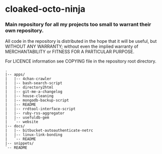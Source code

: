 # cloaked-octo-ninja

### Main repository for all my projects too small to warrant their own repository.

All code in the repository is distributed in the hope that it will be useful,
but WITHOUT ANY WARRANTY; without even the implied warranty of MERCHANTABILITY
or FITNESS FOR A PARTICULAR PURPOSE.

For LICENCE information see COPYING file in the repository root directory.

    .
    |-- apps/
    |   |-- 4chan-crawler
    |   |-- bash-search-script
    |   |-- directory2html
    |   |-- git-me-a-changelog
    |   |-- house-cleaning
    |   |-- mongodb-backup-script
    |   |-- README
    |   |-- rrdtool-interface-script
    |   |-- ruby-rss-aggregator
    |   |-- usefuldb-gem
    |   `-- website
    |-- docs/
    |   |-- bitbucket-autoauthenticate-netrc
    |   |-- linux-link-bonding
    |   `-- README
    |-- snippets/
    `-- README
